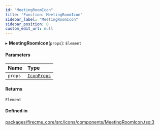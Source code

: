 ```yaml
---
id: "MeetingRoomIcon"
title: "Function: MeetingRoomIcon"
sidebar_label: "MeetingRoomIcon"
sidebar_position: 0
custom_edit_url: null
---
```


▸ **MeetingRoomIcon**(`props`): `Element`

#### Parameters

| Name | Type |
| :------ | :------ |
| `props` | [`IconProps`](../types/IconProps.md) |

#### Returns

`Element`

#### Defined in

[packages/firecms_core/src/icons/components/MeetingRoomIcon.tsx:3](https://github.com/FireCMSco/firecms/blob/d45f3739/packages/firecms_core/src/icons/components/MeetingRoomIcon.tsx#L3)
